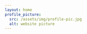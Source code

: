 ```yaml
---
layout: home
profile_picture:
  src: /assets/img/profile-pic.jpg
  alt: website picture
---
```


<p>

</p>

<p>

</p>
